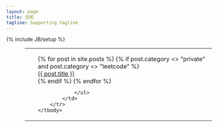 ```yaml
---
layout: page
title: 无知
tagline: Supporting tagline
---
```

{% include JB/setup %}
<table width="83%" style="margin-left:50px">
	<tbody>
		<tr>
			<td width="70%">
				<ul class="posts">
					{% for post in site.posts %}
						{% if post.category <> "private" and post.category <> "leetcode" %}
							<li class="list-group-item title" style="list-style:none;">
						 		<a href="{{ BASE_PATH }}{{ post.url }}">{{ post.title }}</a> 
								<!-- <span style="float:right">{{ post.date | date_to_string }}</span> -->
							</li>
						{% endif %}
					{% endfor %}
					
				</ul>
			</td>
		</tr>
	</tbody>
</table>

<script>


</script>
